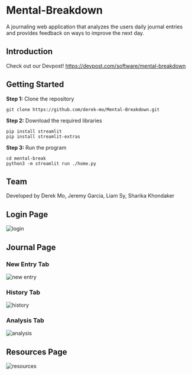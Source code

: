 # Mental-Breakdown
A journaling web application that analyzes the users daily journal entries and provides feedback on ways to improve the next day.


## Introduction
Check out our Devpost! https://devpost.com/software/mental-breakdown

## Getting Started
**Step 1:** Clone the repository
```
git clone https://github.com/derek-mo/Mental-Breakdown.git
```

**Step 2:** Download the required libraries
```
pip install streamlit
pip install streamlit-extras
```

**Step 3:** Run the program
```
cd mental-break
python3 -m streamlit run ./home.py
```

## Team
Developed by Derek Mo, Jeremy Garcia, Liam Sy, Sharika Khondaker

## Login Page
![login](https://github.com/derek-mo/Mental-Breakdown/assets/73523692/d80c4cbb-7f26-4193-a18e-07616f513657)


## Journal Page
### New Entry Tab
![new entry](https://github.com/derek-mo/Mental-Breakdown/assets/73523692/c4733c3a-f0ca-44f3-954a-cf93acbc7a07)

### History Tab
![history](https://github.com/derek-mo/Mental-Breakdown/assets/73523692/4d9393e7-2ad8-4b27-977d-369b7825801b)

### Analysis Tab
![analysis](https://github.com/derek-mo/Mental-Breakdown/assets/73523692/6d3cb2e8-1b7c-4b5b-9519-ed260a112123)


## Resources Page
![resources](https://github.com/derek-mo/Mental-Breakdown/assets/73523692/2df5e974-b725-4801-8277-a3f7b3e933da)


